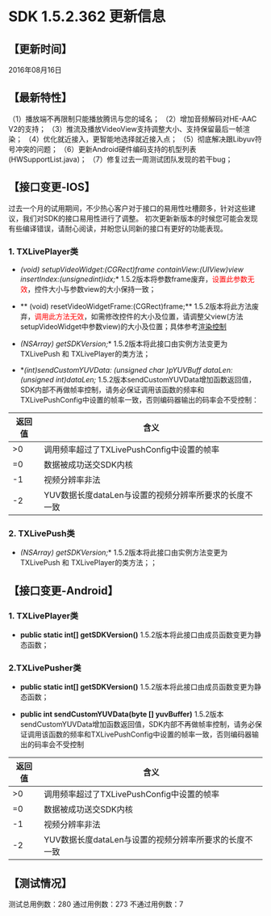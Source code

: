 ﻿# SDK 1.5.2.362 更新信息

## 【更新时间】 
 2016年08月16日

## 【最新特性】
（1）播放端不再限制只能播放腾讯与您的域名；
（2）增加音频解码对HE-AAC V2的支持；
（3）推流及播放VideoView支持调整大小、支持保留最后一帧渲染；
（4）优化就近接入，更智能地选择就近接入点；
（5）彻底解决跟Libyuv符号冲突的问题；
（6）更新Android硬件编码支持的机型列表(HWSupportList.java)；
（7）修复过去一周测试团队发现的若干bug；

## 【接口变更-IOS】
过去一个月的试用期间，不少热心客户对于接口的易用性吐槽颇多，针对这些建议，我们对SDK的接口易用性进行了调整。  初次更新新版本的时候您可能会发现有些编译错误，请耐心阅读，并盼您认同新的接口有更好的功能表现。

### 1. TXLivePlayer类
- **(void) setupVideoWidget:(CGRect)frame containView:(UIView*)view insertIndex:(unsignedint)idx;**
1.5.2版本将参数frame废弃，<font color='red'>设置此参数无效</font>，控件大小与参数view的大小保持一致；

- ** (void) resetVideoWidgetFrame:(CGRect)frame;**
1.5.2版本将此方法废弃，<font color='red'>调用此方法无效</font>，如需修改控件的大小及位置，请调整父view(方法setupVideoWidget中参数view)的大小及位置；具体参考[渲染控制](/doc/api/258/4734#step-2.3A-.E5.90.AF.E5.8A.A8.E6.8E.A8.E6.B5.81)

- **(NSArray*) getSDKVersion;**
1.5.2版本将此接口由实例方法变更为TXLivePush 和 TXLivePlayer的类方法；

- **(int)sendCustomYUVData: (unsigned char *)pYUVBuff dataLen:(unsigned int)dataLen;**
1.5.2版本sendCustomYUVData增加函数返回值，SDK内部不再做帧率控制，请务必保证调用该函数的频率和TXLivePushConfig中设置的帧率一致，否则编码器输出的码率会不受控制：

| 返回值     | 含义                      | 
|-------------|-------------------------|
| >0          |调用频率超过了TXLivePushConfig中设置的帧率              | 
| =0          |数据被成功送交SDK内核              | 
| -1           |视频分辨率非法                          | 
| -2           |YUV数据长度dataLen与设置的视频分辨率所要求的长度不一致                         | 

### 2. TXLivePush类
- **(NSArray*) getSDKVersion;**
1.5.2版本将此接口由实例方法变更为TXLivePush 和 TXLivePlayer的类方法；；


## 【接口变更-Android】
### 1. TXLivePlayer类
- **public static int[] getSDKVersion()**
1.5.2版本将此接口由成员函数变更为静态函数；

### 2.TXLivePusher类
- **public static int[] getSDKVersion()**
1.5.2版本将此接口由成员函数变更为静态函数；

- **public int sendCustomYUVData(byte [] yuvBuffer)**
1.5.2版本sendCustomYUVData增加函数返回值，SDK内部不再做帧率控制，请务必保证调用该函数的频率和TXLivePushConfig中设置的帧率一致，否则编码器输出的码率会不受控制

| 返回值     | 含义                      | 
|-------------|-------------------------|
| >0          |调用频率超过了TXLivePushConfig中设置的帧率              | 
| =0          |数据被成功送交SDK内核              | 
| -1           |视频分辨率非法                          | 
| -2           |YUV数据长度dataLen与设置的视频分辨率所要求的长度不一致  

## 【测试情况】
 测试总用例数：280 通过用例数：273 不通过用例数：7
